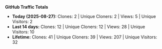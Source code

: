 
**GitHub Traffic Totals**

- **Today (2025-08-27):** Clones: 2 | Unique Cloners: 2 | Views: 5 | Unique Visitors: 2
- **Last 14 days:** Clones: 12 | Unique Cloners: 12 | Views: 28 | Unique Visitors: 10
- **Lifetime:** Clones: 41 | Unique Cloners: 39 | Views: 207 | Unique Visitors: 32
